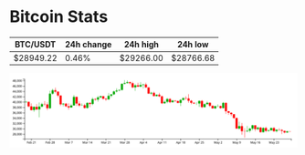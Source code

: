 # Bitcoin Stats

BTC/USDT|24h change|24h high|24h low|
|---|---|---|---|
|$28949.22|0.46%|$29266.00|$28766.68|

<img src="./chart.svg">
